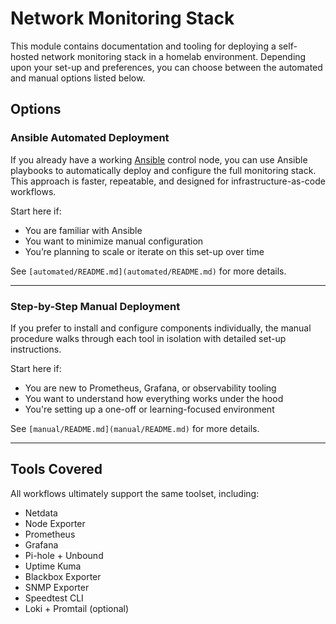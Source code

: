 # Network Monitoring Stack

This module contains documentation and tooling for deploying a self-hosted network monitoring stack in a homelab
environment. Depending upon your set-up and preferences, you can choose between the automated and manual options listed
below.

## Options

### Ansible Automated Deployment

If you already have a working [Ansible](https://www.ansible.com/) control node, you can use Ansible playbooks to
automatically deploy and configure the full monitoring stack. This approach is faster, repeatable, and designed for
infrastructure-as-code workflows.

Start here if:
- You are familiar with Ansible
- You want to minimize manual configuration
- You’re planning to scale or iterate on this set-up over time

See `[automated/README.md](automated/README.md)` for more details.

---

### Step-by-Step Manual Deployment

If you prefer to install and configure components individually, the manual procedure walks through each tool in
isolation with detailed set-up instructions.

Start here if:
- You are new to Prometheus, Grafana, or observability tooling
- You want to understand how everything works under the hood
- You're setting up a one-off or learning-focused environment

See `[manual/README.md](manual/README.md)` for more details.

---

## Tools Covered

All workflows ultimately support the same toolset, including:

- Netdata
- Node Exporter
- Prometheus
- Grafana
- Pi-hole + Unbound
- Uptime Kuma
- Blackbox Exporter
- SNMP Exporter
- Speedtest CLI
- Loki + Promtail (optional)
